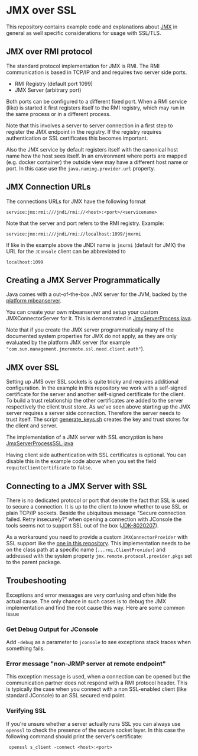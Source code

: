 # JMX over SSL

This repository contains example code and explanations about
[JMX](https://docs.oracle.com/en/java/javase/11/management/monitoring-and-management-using-jmx-technology.html)
in general as well specific considerations for usage with SSL/TLS.


## JMX over RMI protocol

The standard protocol implementation for JMX is RMI. The RMI communication is
based in TCP/IP and and requires two server side ports.

  * RMI Registry (default port 1099)
  * JMX Server (arbitrary port)

Both ports can be configured to a different fixed port. When a RMI service
(like) is started it first registers itself to the RMI registry, which may run
in the same process or in a different process.

Note that this involves a server to server connection in a first step to register
the JMX endpoint in the registry. If the registry requires authentication or SSL
certificates this becomes important.

Also the JMX service by default registers itself with the canonical host name
how the host sees itself. In an environment where ports are mapped (e.g. docker
container) the outside view may have a different host name or port. In this case
use the `java.naming.provider.url` property.


## JMX Connection URLs

The connections URLs for JMX have the following format

    service:jmx:rmi:///jndi/rmi://<host>:<port>/<servicename>

Note that the server and port refers to the RMI registry. Example:

    service:jmx:rmi:///jndi/rmi://localhost:1099/jmxrmi

If like in the example above the JNDI name is `jmxrmi` (default for JMX) the URL
for the `JConsole` client can be abbreviated to 

    localhost:1099


## Creating a JMX Server Programmatically

Java comes with a out-of-the-box JMX server for the JVM, backed by the
[platform mbeanserver](https://docs.oracle.com/en/java/javase/11/docs/api/java.management/java/lang/management/ManagementFactory.html#getPlatformMBeanServer()).

You can create your own mbeanserver and setup your custom JMXConnectorServer for it.
This is demonstrated in [JmxServerProcess.java](jmx-over-ssl/src/jmxoverssl/JmxServerProcess.java).

Note that if you create the JMX server programmatically many of the documented
system properties for JMX do not apply, as they are only evaluated by the platform
JMX server (for example `"com.sun.management.jmxremote.ssl.need.client.auth"`).


## JMX over SSL

Setting up JMS over SSL sockets is quite tricky and requires additional configuration.
In the example in this repository we work with a self-signed certificate for the
server and another self-signed certificate for the client. To build a trust
relationship the other certificates are added to the server respectively the client
trust store. As we've seen above starting up the JMX server requires a server side
connection. Therefore the server needs to trust itself. The script
[generate_keys.sh](generate_keys.sh) creates the key and trust stores for the
client and server.

The implementation of a JMX server with SSL encryption is here [JmxServerProcessSSL.java](jmx-over-ssl/src/jmxoverssl/JmxServerProcessSSL.java)

Having client side authentication with SSL certificates is optional. You can
disable this in the example code above when you set the field `requiteClientCertificate` to `false`.


## Connecting to a JMX Server with SSL

There is no dedicated protocol or port that denote the fact that SSL is used
to secure a connection. It is up to the client to know whether to use SSL or
plain TCP/IP sockets. Beside the ubiquitous message
"Secure connection failed. Retry insecurely?" when opening a connection with
JConsole the tools seems not to support SSL out of the box
([JDK-8020207](https://bugs.openjdk.org/browse/JDK-8020207)).

As a workaround you need to provide a custom `JMXConnectorProvider` with SSL support
like the [one in this repository](jmx-over-ssl/src/jmxoverssl/rmi/ClientProvider.java).
This implementation needs to be on the class path at a specific name (`...rmi.ClientProvider`)
and addressed with the system property `jmx.remote.protocol.provider.pkgs` set to the parent package.


## Troubeshooting

Exceptions and error messages are very confusing and often hide the actual cause.
The only chance in such cases is to debug the JMX implementation and find the
root cause this way. Here are some common issue

### Get Debug Output for JConsole

Add `-debug` as a parameter to `jconsole` to see exceptions stack traces when something
fails.

### Error message "non-JRMP server at remote endpoint"

This exception message is used, when a connection can be opened but the communication
partner does not respond with a RMI protocol header. This is typically the case
when you connect with a non SSL-enabled client (like standard JConsole) to an SSL
secured end point.

### Verifying SSL

If you're unsure whether a server actually runs SSL you can always use `openssl`
to check the presence of the secure socket layer. In this case the following
command should print the server's certificate:

     openssl s_client -connect <host>:<port>
 